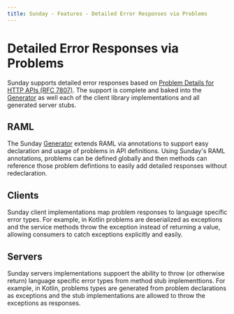 ```yaml
---
title: Sunday - Features - Detailed Error Responses via Problems
---
```

# Detailed Error Responses via Problems

Sunday supports detailed error responses based on [Problem Details for HTTP APIs (RFC 7807)](https://www.rfc-editor.org/rfc/rfc7807). The support is complete and baked into the [Generator](../sunday-generator) as well each of the client library implementations and all generated server stubs.

## RAML

The Sunday [Generator](../sunday-generator) extends RAML via annotations to support easy declaration and usage of problems in API definitions. Using Sunday's RAML annotations, problems can be defined globally and then methods can reference those problem defintions to easily add detailed responses without redeclaration.

## Clients

Sunday client implementations map problem responses to language specific error types. For example, in Kotlin problems are deserialized as exceptions and the service methods throw the exception instead of returning a value, allowing consumers to catch exceptions explicitly and easily.

## Servers

Sunday servers implementations suppoert the ability to throw (or otherwise return) language specific error types from method stub implementtions. For example, in Kotlin, problems types are generated from problem declarations as exceptions and the stub implementations are allowed to throw the exceptions as responses.

